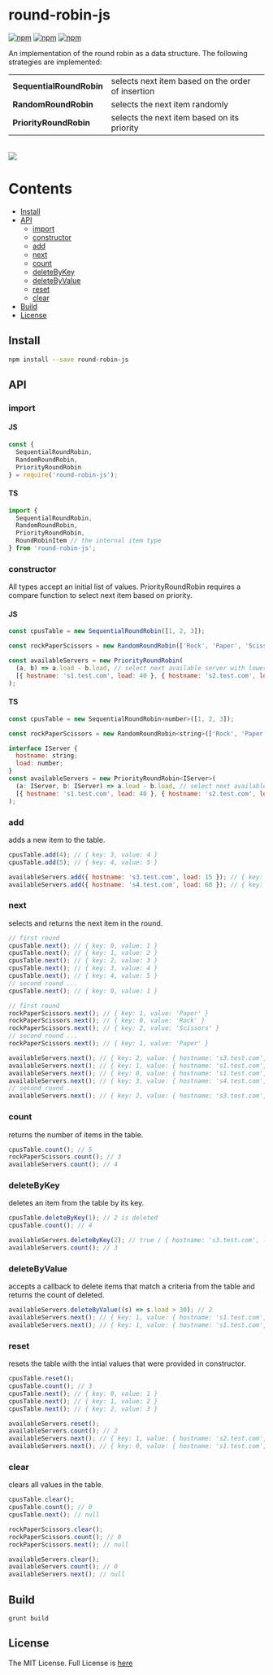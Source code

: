# round-robin-js

[![npm](https://img.shields.io/npm/v/round-robin-js.svg)](https://www.npmjs.com/package/round-robin-js) [![npm](https://img.shields.io/npm/dm/round-robin-js.svg)](https://www.npmjs.com/package/round-robin-js) [![npm](https://img.shields.io/badge/node-%3E=%206.0-blue.svg)](https://www.npmjs.com/package/round-robin-js)

An implementation of the round robin as a data structure. The following strategies are implemented:
<table>
  <tr>
    <td><b>SequentialRoundRobin</b></td>
    <td>selects next item based on the order of insertion</td>
  </tr>
  <tr>
    <td><b>RandomRoundRobin</b></td>
    <td>selects the next item randomly</td>
  </tr>
  <tr>
    <td><b>PriorityRoundRobin</b></td>
    <td>selects the next item based on its priority</td>
  </tr>
</table>
<br/>

<img src="https://user-images.githubusercontent.com/6517308/121813242-859a9700-cc6b-11eb-99c0-49e5bb63005b.jpg">

# Contents
* [Install](#install)
* [API](#api)
  * [import](#import)
  * [constructor](#constructor)
  * [add](#add)
  * [next](#next)
  * [count](#count)
  * [deleteByKey](#deletebykey)
  * [deleteByValue](#deletebyvalue)
  * [reset](#reset)
  * [clear](#clear)
 * [Build](#build)
 * [License](#license)

## Install

```sh
npm install --save round-robin-js
```

## API

### import

#### JS

```js
const {
  SequentialRoundRobin,
  RandomRoundRobin,
  PriorityRoundRobin
} = require('round-robin-js');
```

#### TS
```js
import {
  SequentialRoundRobin,
  RandomRoundRobin,
  PriorityRoundRobin,
  RoundRobinItem // the internal item type
} from 'round-robin-js';
```

### constructor
All types accept an initial list of values. PriorityRoundRobin requires a compare function to select next item based on priority.

#### JS

```js
const cpusTable = new SequentialRoundRobin([1, 2, 3]);

const rockPaperScissors = new RandomRoundRobin(['Rock', 'Paper', 'Scissors']);

const availableServers = new PriorityRoundRobin(
  (a, b) => a.load - b.load, // select next available server with lowest load
  [{ hostname: 's1.test.com', load: 40 }, { hostname: 's2.test.com', load: 30 }]
);
```

#### TS

```js
const cpusTable = new SequentialRoundRobin<number>([1, 2, 3]);

const rockPaperScissors = new RandomRoundRobin<string>(['Rock', 'Paper', 'Scissors']);

interface IServer {
  hostname: string;
  load: number;
}
const availableServers = new PriorityRoundRobin<IServer>(
  (a: IServer, b: IServer) => a.load - b.load, // select next available server with lowest load
  [{ hostname: 's1.test.com', load: 40 }, { hostname: 's2.test.com', load: 30 }]
);
```

### add
adds a new item to the table.

```js
cpusTable.add(4); // { key: 3, value: 4 }
cpusTable.add(5); // { key: 4, value: 5 }

availableServers.add({ hostname: 's3.test.com', load: 15 }); // { key: 2, value: { hostname: 's3.test.com', load: 15 } }
availableServers.add({ hostname: 's4.test.com', load: 60 }); // { key: 3, value: { hostname: 's4.test.com', load: 60 } }
```

### next
selects and returns the next item in the round.

```js
// first round
cpusTable.next(); // { key: 0, value: 1 }
cpusTable.next(); // { key: 1, value: 2 }
cpusTable.next(); // { key: 2, value: 3 }
cpusTable.next(); // { key: 3, value: 4 }
cpusTable.next(); // { key: 4, value: 5 }
// second round ...
cpusTable.next(); // { key: 0, value: 1 }

// first round
rockPaperScissors.next(); // { key: 1, value: 'Paper' }
rockPaperScissors.next(); // { key: 0, value: 'Rock' }
rockPaperScissors.next(); // { key: 2, value: 'Scissors' }
// second round ...
rockPaperScissors.next(); // { key: 1, value: 'Paper' }

availableServers.next(); // { key: 2, value: { hostname: 's3.test.com', load: 15 } }
availableServers.next(); // { key: 1, value: { hostname: 's1.test.com', load: 30 } }
availableServers.next(); // { key: 0, value: { hostname: 's1.test.com', load: 40 } }
availableServers.next(); // { key: 3, value: { hostname: 's4.test.com', load: 60 } }
// second round ...
availableServers.next(); // { key: 2, value: { hostname: 's3.test.com', load: 15 } }
```

### count
returns the number of items in the table.

```js
cpusTable.count(); // 5
rockPaperScissors.count(); // 3
availableServers.count(); // 4
```

### deleteByKey
deletes an item from the table by its key.

```js
cpusTable.deleteByKey(1); // 2 is deleted
cpusTable.count(); // 4

availableServers.deleteByKey(2); // true / { hostname: 's3.test.com', load: 15 } is deleted
availableServers.count(); // 3
```

### deleteByValue
accepts a callback to delete items that match a criteria from the table and returns the count of deleted.

```js
availableServers.deleteByValue((s) => s.load > 30); // 2
availableServers.next(); // { key: 1, value: { hostname: 's1.test.com', load: 30 } }
availableServers.next(); // { key: 1, value: { hostname: 's1.test.com', load: 30 } }
```

### reset
resets the table with the intial values that were provided in constructor.

```js
cpusTable.reset();
cpusTable.count(); // 3
cpusTable.next(); // { key: 0, value: 1 }
cpusTable.next(); // { key: 1, value: 2 }
cpusTable.next(); // { key: 2, value: 3 }

availableServers.reset();
availableServers.count(); // 2
availableServers.next(); // { key: 1, value: { hostname: 's2.test.com', load: 30 } }
availableServers.next(); // { key: 0, value: { hostname: 's1.test.com', load: 40 } }
```

### clear
clears all values in the table.

```js
cpusTable.clear();
cpusTable.count(); // 0
cpusTable.next(); // null

rockPaperScissors.clear();
rockPaperScissors.count(); // 0
rockPaperScissors.next(); // null

availableServers.clear();
availableServers.count(); // 0
availableServers.next(); // null
```

## Build
```
grunt build
```

## License
The MIT License. Full License is [here](https://github.com/eyas-ranjous/round-robin-js/blob/main/LICENSE)

